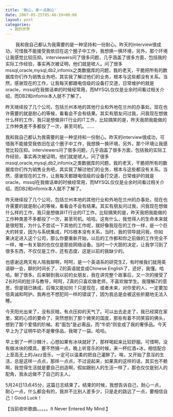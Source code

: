 ```yaml
---
title: '耐心，多一点耐心'
date: 2007-05-25T05:48:19+00:00
layout: post
categories:
  - 我的世界
---
```

        我和我自己都认为我需要的是一种坚持和一份耐心。昨天的interview很成功，可惜我不能接受我依旧在这个圈子中工作，我想换一换环境，另外，那个环境让我感觉比较压抑。interviewers问了很多问题，几乎涵盖了很多方面，包括我的实际工作经验，事实再次被证明，他们就是唬人。问了很多mssql,oracle,mysql,db2,infomix之类数据库的问题，我的老天，干脆把所有的数据库你们作为销售业务吧，其实我了解过他们的业务，根本与这些都没有关系。当然，感谢现在的工作，让我每天都跟电信级的设备打交道，日常维护的就是oracle，mssql在我做话单的时候经常用，而MYSQL仅仅是业余时间看过相关介绍，而DB2和infomix本人就不了解了。

昨天继续投了几个公司，包括兰州本地的其他行业和外地在兰州的办事处。现在也许需要的就是耐心的等候，看看会不会有结果。其实有朋友问过我，问我现在想做什么样的工作，我只是想做非IT行业的IT工作，比较搞笑的是，昨天我把我能做的工作种类差不多都投了一次，甚至司机。……

我和我自己都认为我需要的是一种坚持和一份耐心。昨天的interview很成功，可惜我不能接受我依旧在这个圈子中工作，我想换一换环境，另外，那个环境让我感觉比较压抑。interviewers问了很多问题，几乎涵盖了很多方面，包括我的实际工作经验，事实再次被证明，他们就是唬人。问了很多mssql,oracle,mysql,db2,infomix之类数据库的问题，我的老天，干脆把所有的数据库你们作为销售业务吧，其实我了解过他们的业务，根本与这些都没有关系。当然，感谢现在的工作，让我每天都跟电信级的设备打交道，日常维护的就是oracle，mssql在我做话单的时候经常用，而MYSQL仅仅是业余时间看过相关介绍，而DB2和infomix本人就不了解了。

昨天继续投了几个公司，包括兰州本地的其他行业和外地在兰州的办事处。现在也许需要的就是耐心的等候，看看会不会有结果。其实有朋友问过我，问我现在想做什么样的工作，我只是想做非IT行业的IT工作，比较搞笑的是，昨天我把我能做的工作种类差不多都投了一次，甚至司机。哈哈。这有什么，我觉得人的生命本来就是很短暂，为什么不尝试一下其他的工作呢，就好像我现在的工作一样，是一个巨大的转变，因为与系统集成，PDS根本没有关系，当时，我的领导就问我，你如果决定进入这个公司，那么你要重新开始，以后的工作都和你之前做的工作完全不一样，唯一有关联的也仅仅是那些网络设备。当时一个大胆的决定，让我学习到了很多东西，不仅仅是工作，还有态度，这是以前的我缺少的。

也感谢这两天有人陪我聊啊，呵呵，是一个英语系的研究生Z，有时候我们就用英语聊一会，聊的时间长了，Z的英语就变成Chinese English了，还好，我懂。哈哈。聊了很多。后来聊到我以前的女朋友，我在讲完整个故事后，又一次的接受了Z长时间的批评与教导，呵呵，Z真的只喜欢做老师，不喜欢做学生。我理解Z的意思，但是错已铸成，后悔又能如何？只是现在，或者未来，对你爱的人，一定要加倍真诚和呵护。我再也不想犯同一样的错误了，因为我总是会被这些折磨地无法入睡。

今天阳光出来了，没有灰暗，有点压抑的天气了。可以出去走走了，我已经窝在家里，窝的心烦的要命了，突然想到了那个微笑的国度，那些有着不同笑容的佛头，想到了那个爱情的阶梯。若“面包”是必需品，而“牛奶”则变成了我的奢侈品。今天早上为了证明牛奶不是奢侈品，我喝了一袋。哈哈。

早上倒了一杯沙棘汁，心想如果有冰块就好了，那样喝起来比较舒服。可惜啊，没有做冰块的模具，要不然搞一点，晚上听音乐的时候，来一杯红酒+冰，相信配合上至高无上的Jazz音乐，一定可以温柔的把自己灌醉了。唉，又开始了意淫的生活，总是这样一点点，那样一点点，不过说起来，如果真的这样的话，其实也不赖啊，我觉得生活就是要自己创造啊，假如跟别人的生活一样了，那也仅仅是别人的配角，我永远做不了自己的主人。

5月24日13点45分，这篇日志结束了。结束的时候，我想告诉自己，耐心一点，耐心一点，什么都会有的，我并不比别人差多少，只是走的路远了一点，要相信自己！Good Luck！

【当前收听歌曲。。。。。It Never Entered My Mind.】